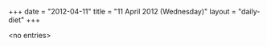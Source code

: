 +++
date = "2012-04-11"
title = "11 April 2012 (Wednesday)"
layout = "daily-diet"
+++


\<no entries\>
